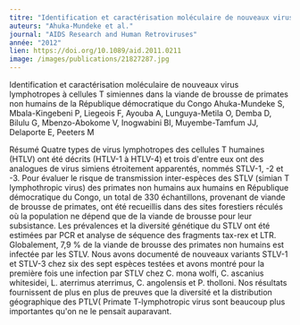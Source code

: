 ```yaml
---
titre: "Identification et caractérisation moléculaire de nouveaux virus lymphotropes à cellules T simiennes dans la viande de brousse de primates non humains de la République démocratique du Congo"
auteurs: "Ahuka-Mundeke et al."
journal: "AIDS Research and Human Retroviruses"
année: "2012"
lien: https://doi.org/10.1089/aid.2011.0211
image: /images/publications/21827287.jpg
---
```

Identification et caractérisation moléculaire de nouveaux virus lymphotropes à cellules T simiennes dans la viande de brousse de primates non humains de la République démocratique du Congo
Ahuka-Mundeke S, Mbala-Kingebeni P, Liegeois F, Ayouba A, Lunguya-Metila O, Demba D, Bilulu G, Mbenzo-Abokome V, Inogwabini BI, Muyembe-Tamfum JJ, Delaporte E, Peeters M

Résumé
Quatre types de virus lymphotropes des cellules T humaines (HTLV) ont été décrits (HTLV-1 à HTLV-4) et trois d'entre eux ont des analogues de virus simiens étroitement apparentés, nommés STLV-1, -2 et -3. Pour évaluer le risque de transmission inter-espèces des STLV (simian T lymphothropic virus) des primates non humains aux humains en République démocratique du Congo, un total de 330 échantillons, provenant de viande de brousse de primates, ont été recueillis dans des sites forestiers réculés où la population ne dépend que de la viande de brousse pour leur subsistance. Les prévalences et la diversité génétique du STLV ont été estimées par PCR et analyse de séquence des fragments tax-rex et LTR. Globalement, 7,9 % de la viande de brousse des primates non humains est infectée par les STLV. Nous avons documenté de nouveaux variants STLV-1 et STLV-3 chez six des sept espèces testées et avons montré pour la première fois une infection par STLV chez C. mona wolfi, C. ascanius whitesidei, L. aterrimus aterrimus, C. angolensis et P. tholloni. Nos résultats fournissent de plus en plus de preuves que la diversité et la distribution géographique des PTLV( Primate T-lymphotropic virus sont beaucoup plus importantes qu'on ne le pensait auparavant.
